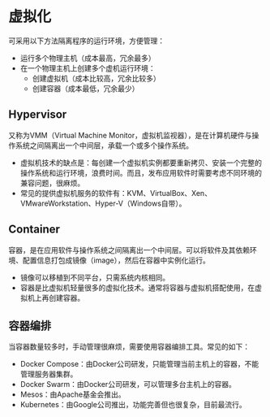 # 虚拟化

可采用以下方法隔离程序的运行环境，方便管理：
- 运行多个物理主机（成本最高，冗余最多）
- 在一个物理主机上创建多个虚机运行环境：
  - 创建虚拟机（成本比较高，冗余比较多）
  - 创建容器（成本最低，冗余最少）

## Hypervisor

又称为VMM（Virtual Machine Monitor，虚拟机监视器），是在计算机硬件与操作系统之间隔离出一个中间层，承载一个或多个操作系统。
- 虚拟机技术的缺点是：每创建一个虚拟机实例都要重新拷贝、安装一个完整的操作系统和运行环境，浪费时间。而且，发布应用软件时需要考虑不同环境的兼容问题，很麻烦。
- 常见的提供虚拟机服务的软件有：KVM、VirtualBox、Xen、VMwareWorkstation、Hyper-V（Windows自带）。

## Container

容器，是在应用软件与操作系统之间隔离出一个中间层。可以将软件及其依赖环境、配置信息打包成镜像（image），然后在容器中实例化运行。
- 镜像可以移植到不同平台，只需系统内核相同。
- 容器是比虚拟机轻量很多的虚拟化技术。通常将容器与虚拟机搭配使用，在虚拟机上再创建容器。

## 容器编排

当容器数量较多时，手动管理很麻烦，需要使用容器编排工具。常见的如下：
- Docker Compose：由Docker公司研发，只能管理当前主机上的容器，不能管理服务器集群。
- Docker Swarm：由Docker公司研发，可以管理多台主机上的容器。
- Mesos：由Apache基金会推出。
- Kubernetes：由Google公司推出，功能完善但也很复杂，目前最流行。
